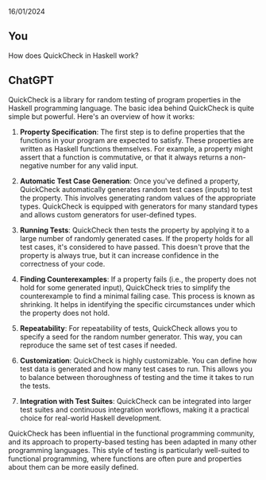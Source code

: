 16/01/2024
## You

How does QuickCheck in Haskell work?


## ChatGPT

QuickCheck is a library for random testing of program properties in the Haskell programming language. The basic idea behind QuickCheck is quite simple but powerful. Here's an overview of how it works:

1. **Property Specification**: The first step is to define properties that the functions in your program are expected to satisfy. These properties are written as Haskell functions themselves. For example, a property might assert that a function is commutative, or that it always returns a non-negative number for any valid input.

2. **Automatic Test Case Generation**: Once you've defined a property, QuickCheck automatically generates random test cases (inputs) to test the property. This involves generating random values of the appropriate types. QuickCheck is equipped with generators for many standard types and allows custom generators for user-defined types.

3. **Running Tests**: QuickCheck then tests the property by applying it to a large number of randomly generated cases. If the property holds for all test cases, it's considered to have passed. This doesn't prove that the property is always true, but it can increase confidence in the correctness of your code.

4. **Finding Counterexamples**: If a property fails (i.e., the property does not hold for some generated input), QuickCheck tries to simplify the counterexample to find a minimal failing case. This process is known as shrinking. It helps in identifying the specific circumstances under which the property does not hold.

5. **Repeatability**: For repeatability of tests, QuickCheck allows you to specify a seed for the random number generator. This way, you can reproduce the same set of test cases if needed.

6. **Customization**: QuickCheck is highly customizable. You can define how test data is generated and how many test cases to run. This allows you to balance between thoroughness of testing and the time it takes to run the tests.

7. **Integration with Test Suites**: QuickCheck can be integrated into larger test suites and continuous integration workflows, making it a practical choice for real-world Haskell development.

QuickCheck has been influential in the functional programming community, and its approach to property-based testing has been adapted in many other programming languages. This style of testing is particularly well-suited to functional programming, where functions are often pure and properties about them can be more easily defined.